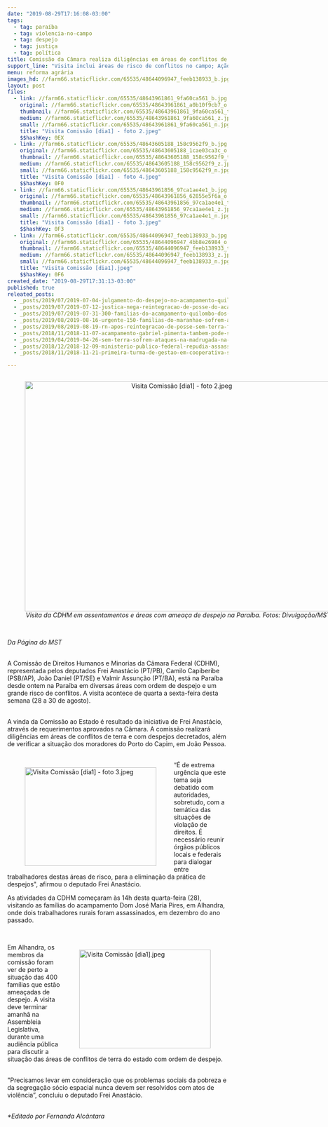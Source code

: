 ```yaml
---
date: "2019-08-29T17:16:08-03:00"
tags:
  - tag: paraíba
  - tag: violencia-no-campo
  - tag: despejo
  - tag: justiça
  - tag: política
title: Comissão da Câmara realiza diligências em áreas de conflitos de terras na Paraíba
support_line: "Visita inclui áreas de risco de conflitos no campo; Ação termina amanhã, na Assembléia Legislativa do estado"
menu: reforma agrária
images_hd: //farm66.staticflickr.com/65535/48644096947_feeb138933_b.jpg
layout: post
files:
  - link: //farm66.staticflickr.com/65535/48643961861_9fa60ca561_b.jpg
    original: //farm66.staticflickr.com/65535/48643961861_a0b10f9cb7_o.jpg
    thumbnail: //farm66.staticflickr.com/65535/48643961861_9fa60ca561_t.jpg
    medium: //farm66.staticflickr.com/65535/48643961861_9fa60ca561_z.jpg
    small: //farm66.staticflickr.com/65535/48643961861_9fa60ca561_n.jpg
    title: "Visita Comissão [dia1] - foto 2.jpeg"
    $$hashKey: 0EX
  - link: //farm66.staticflickr.com/65535/48643605188_158c9562f9_b.jpg
    original: //farm66.staticflickr.com/65535/48643605188_1cae03ca3c_o.jpg
    thumbnail: //farm66.staticflickr.com/65535/48643605188_158c9562f9_t.jpg
    medium: //farm66.staticflickr.com/65535/48643605188_158c9562f9_z.jpg
    small: //farm66.staticflickr.com/65535/48643605188_158c9562f9_n.jpg
    title: "Visita Comissão [dia1] - foto 4.jpeg"
    $$hashKey: 0F0
  - link: //farm66.staticflickr.com/65535/48643961856_97ca1ae4e1_b.jpg
    original: //farm66.staticflickr.com/65535/48643961856_62855e5f6a_o.jpg
    thumbnail: //farm66.staticflickr.com/65535/48643961856_97ca1ae4e1_t.jpg
    medium: //farm66.staticflickr.com/65535/48643961856_97ca1ae4e1_z.jpg
    small: //farm66.staticflickr.com/65535/48643961856_97ca1ae4e1_n.jpg
    title: "Visita Comissão [dia1] - foto 3.jpeg"
    $$hashKey: 0F3
  - link: //farm66.staticflickr.com/65535/48644096947_feeb138933_b.jpg
    original: //farm66.staticflickr.com/65535/48644096947_4bb8e26984_o.jpg
    thumbnail: //farm66.staticflickr.com/65535/48644096947_feeb138933_t.jpg
    medium: //farm66.staticflickr.com/65535/48644096947_feeb138933_z.jpg
    small: //farm66.staticflickr.com/65535/48644096947_feeb138933_n.jpg
    title: "Visita Comissão [dia1].jpeg"
    $$hashKey: 0F6
created_date: "2019-08-29T17:31:13-03:00"
published: true
releated_posts:
  - _posts/2019/07/2019-07-04-julgamento-do-despejo-no-acampamento-quilombo-campo-grande.md
  - _posts/2019/07/2019-07-12-justica-nega-reintegracao-de-posse-do-acampamento-quilombo-campo-grande.md
  - _posts/2019/07/2019-07-31-300-familias-do-acampamento-quilombo-dos-palmares-sofrem-despejo-em-londrina-pr.md
  - _posts/2019/08/2019-08-16-urgente-150-familias-do-maranhao-sofrem-ameaca-de-despejo.md
  - _posts/2019/08/2019-08-19-rn-apos-reintegracao-de-posse-sem-terra-fecham-rodovia-e-pressionam-poder-publico.md
  - _posts/2018/11/2018-11-07-acampamento-gabriel-pimenta-tambem-pode-ser-despejado-em-minas-gerais.md
  - _posts/2019/04/2019-04-26-sem-terra-sofrem-ataques-na-madrugada-na-chapada-diamantina.md
  - _posts/2018/12/2018-12-09-ministerio-publico-federal-repudia-assassinato-de-trabalhadores-sem-terra-na-paraiba.md
  - _posts/2018/11/2018-11-21-primeira-turma-de-gestao-em-cooperativa-se-forma-no-nordeste.md

---
```

<div style="text-align:center">
<figure class="image" style="display:inline-block"><img alt="Visita Comissão [dia1] - foto 2.jpeg" height="525" src="//farm66.staticflickr.com/65535/48643961861_9fa60ca561_b.jpg" width="700" />
<figcaption><em>Visita da CDHM em assentamentos e &aacute;reas com amea&ccedil;a de despejo na Para&iacute;ba. Fotos: Divulga&ccedil;&atilde;o/MST</em></figcaption>
</figure>
</div>

<p><br />
<em>Da P&aacute;gina do MST</em><br />
&nbsp;</p>

<p>A Comiss&atilde;o de Direitos Humanos e Minorias da C&acirc;mara Federal (CDHM), representada pelos deputados Frei Anast&aacute;cio (PT/PB), Camilo Capiberibe (PSB/AP), Jo&atilde;o Daniel (PT/SE) e Valmir Assun&ccedil;&atilde;o (PT/BA),&nbsp;est&aacute; na Para&iacute;ba desde ontem na Para&iacute;ba em diversas &aacute;reas com ordem de despejo e um grande risco de&nbsp;conflitos. A visita acontece de quarta a sexta-feira desta semana (28 a 30 de agosto).</p>

<p><br />
A vinda da Comiss&atilde;o ao Estado &eacute; resultado da iniciativa&nbsp;de Frei Anast&aacute;cio, atrav&eacute;s de requerimentos aprovados na C&acirc;mara. A comiss&atilde;o realizar&aacute; dilig&ecirc;ncias em &aacute;reas de conflitos de terra e com despejos decretados, al&eacute;m de verificar a situa&ccedil;&atilde;o dos moradores do Porto do Capim, em Jo&atilde;o Pessoa.<br />
&nbsp;</p>

<figure class="image" style="float:left"><img alt="Visita Comissão [dia1] - foto 3.jpeg" height="225" src="//farm66.staticflickr.com/65535/48643961856_97ca1ae4e1_b.jpg" width="300" />
<figcaption></figcaption>
</figure>

<p>&ldquo;&Eacute; de extrema urg&ecirc;ncia que este tema seja debatido com autoridades, sobretudo, com a tem&aacute;tica das situa&ccedil;&otilde;es de viola&ccedil;&atilde;o de direitos. &Eacute; necess&aacute;rio reunir &oacute;rg&atilde;os p&uacute;blicos locais e federais para dialogar entre trabalhadores destas &aacute;reas de risco, para a elimina&ccedil;&atilde;o da pr&aacute;tica de despejos&quot;, afirmou&nbsp;o deputado Frei Anast&aacute;cio.</p>

<p>As atividades da CDHM come&ccedil;aram&nbsp;&agrave;s 14h desta quarta-feira (28), visitando as fam&iacute;lias do acampamento Dom Jos&eacute; Maria Pires, em Alhandra, onde dois trabalhadores rurais foram assassinados, em dezembro do ano passado.&nbsp;</p>

<p>&nbsp;</p>

<figure class="image" style="float:right"><img alt="Visita Comissão [dia1].jpeg" height="225" src="//farm66.staticflickr.com/65535/48644096947_feeb138933_b.jpg" width="300" />
<figcaption></figcaption>
</figure>

<p>Em Alhandra, os membros da comiss&atilde;o foram ver de perto a situa&ccedil;&atilde;o das 400 fam&iacute;lias que est&atilde;o amea&ccedil;adas de despejo. A visita deve terminar amanh&atilde; na Assembleia Legislativa, durante uma audi&ecirc;ncia p&uacute;blica para discutir a situa&ccedil;&atilde;o das &aacute;reas de conflitos de terra do estado com ordem de despejo.</p>

<p><br />
&quot;Precisamos levar em considera&ccedil;&atilde;o que os problemas sociais da pobreza e da segrega&ccedil;&atilde;o s&oacute;cio espacial nunca devem ser resolvidos com atos de viol&ecirc;ncia&rdquo;, concluiu o deputado Frei Anast&aacute;cio.</p>

<p><br />
<em>*Editado por Fernanda Alc&acirc;ntara</em></p>
